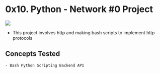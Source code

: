 # 0x10. Python - Network #0 Project
![](https://desk.zoho.com/support/ImageDisplay?downloadType=uploadedFile&fileName=lename*%3D%22UTF-8%27%27ssl-expiry-blog.gif&blockId=ff99121ae5644d8b23f11de9b5b8414034296830b37b327b&zgId=4d65b98622a455f6&mode=view)

- This project involves http and making bash scripts to implement http protocols

## Concepts Tested
	- Bash Python Scripting Backend API

